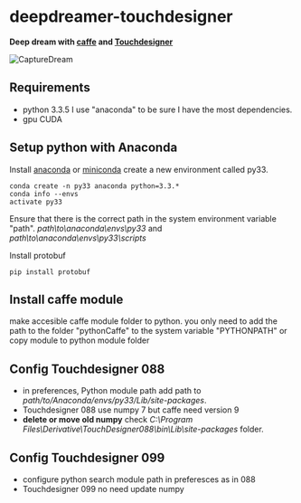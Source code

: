 # deepdreamer-touchdesigner

**Deep dream with [caffe](http://caffe.berkeleyvision.org/) and [Touchdesigner](http://www.derivative.ca/)**

![CaptureDream](http://aledel.github.io/deepdreamer-touchdesigner/images/dreamtouch.jpg)

## Requirements
* python 3.3.5
I use "anaconda" to be sure I have the most dependencies.
* gpu CUDA


## Setup python with Anaconda

Install [anaconda](https://www.continuum.io/downloads) or [miniconda](http://conda.pydata.org/miniconda.html)
create a new environment called py33.
```
conda create -n py33 anaconda python=3.3.*
conda info --envs
activate py33
```
Ensure that there is the correct path in the system environment variable "path".
_path\to\anaconda\envs\py33_ and
_path\to\anaconda\envs\py33\scripts_

Install protobuf
```
pip install protobuf
```

## Install caffe module
make accesible caffe module folder to python.
you only need to add the path to the folder "pythonCaffe" to the system variable "PYTHONPATH" or copy module to python module folder

## Config Touchdesigner 088
* in preferences, Python module path add path to *path/to/Anaconda/envs/py33/Lib/site-packages*.
* Touchdesigner 088 use numpy 7 but caffe need version 9
* **delete or move old numpy** check *C:\Program Files\Derivative\TouchDesigner088\bin\Lib\site-packages* folder.

## Config Touchdesigner 099
* configure python search module path in preferesces as in 088
* Touchdesigner 099 no need update numpy
